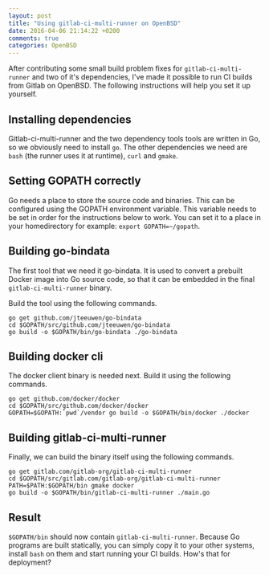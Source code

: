```yaml
---
layout: post
title: "Using gitlab-ci-multi-runner on OpenBSD"
date: 2016-04-06 21:14:22 +0200
comments: true
categories: OpenBSD
---
```


After contributing some small build problem fixes for `gitlab-ci-multi-runner` and two of it's dependencies, I've made it possible to run CI builds from Gitlab on OpenBSD. The following instructions will help you set it up yourself.
<!-- more -->

Installing dependencies
-----------------------
Gitlab-ci-multi-runner and the two dependency tools tools are written in Go, so we obviously need to install `go`. The other dependencies we need are `bash` (the runner uses it at runtime), `curl` and `gmake`.

Setting GOPATH correctly
------------------------
Go needs a place to store the source code and binaries. This can be configured using the GOPATH environment variable. This variable needs to be set in order for the instructions below to work. You can set it to a place in your homedirectory for example: `export GOPATH=~/gopath`.

Building go-bindata
-------------------
The first tool that we need it go-bindata. It is used to convert a prebuilt Docker image into Go source code, so that it can be embedded in the final `gitlab-ci-multi-runner` binary.

Build the tool using the following commands.

```
go get github.com/jteeuwen/go-bindata
cd $GOPATH/src/github.com/jteeuwen/go-bindata
go build -o $GOPATH/bin/go-bindata ./go-bindata
```

Building docker cli
-------------------
The docker client binary is needed next. Build it using the following commands.

```
go get github.com/docker/docker
cd $GOPATH/src/github.com/docker/docker
GOPATH=$GOPATH:`pwd`/vendor go build -o $GOPATH/bin/docker ./docker
```

Building gitlab-ci-multi-runner
-------------------------------
Finally, we can build the binary itself using the following commands.

```
go get gitlab.com/gitlab-org/gitlab-ci-multi-runner
cd $GOPATH/src/gitlab.com/gitlab-org/gitlab-ci-multi-runner
PATH=$PATH:$GOPATH/bin gmake docker
go build -o $GOPATH/bin/gitlab-ci-multi-runner ./main.go
```

Result
------
`$GOPATH/bin` should now contain `gitlab-ci-multi-runner`. Because Go programs are built statically, you can simply copy it to your other systems, install `bash` on them and start running your CI builds. How's that for deployment?
